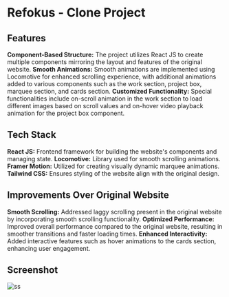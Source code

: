 # Refokus - Clone Project

## Features
**Component-Based Structure:** The project utilizes React JS to create multiple components mirroring the layout and features of the original website.
**Smooth Animations:** Smooth animations are implemented using Locomotive for enhanced scrolling experience, with additional animations added to various components such as the work section, project box, marquee section, and cards section.
**Customized Functionality:** Special functionalities include on-scroll animation in the work section to load different images based on scroll values and on-hover video playback animation for the project box component.

## Tech Stack
**React JS:** Frontend framework for building the website's components and managing state.
**Locomotive:** Library used for smooth scrolling animations.
**Framer Motion:** Utilized for creating visually dynamic marquee animations.
**Tailwind CSS:** Ensures styling of the website align with the original design.

## Improvements Over Original Website
**Smooth Scrolling:** Addressed laggy scrolling present in the original website by incorporating smooth scrolling functionality.
**Optimized Performance:** Improved overall performance compared to the original website, resulting in smoother transitions and faster loading times.
**Enhanced Interactivity:** Added interactive features such as hover animations to the cards section, enhancing user engagement.

## Screenshot
![ss](https://github.com/user-attachments/assets/b76cfc2d-cee0-4911-9a31-7bfb18983f80)

